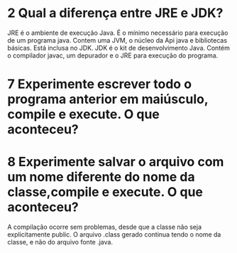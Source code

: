 # 2 Qual a diferença entre JRE e JDK?
JRE é o ambiente de execução Java. É o mínimo necessário para execução de um programa java. Contem uma JVM, o núcleo da Api java e bibliotecas básicas. Está inclusa no JDK.
JDK é o kit de desenvolvimento Java. Contém o compilador javac, um depurador e o JRE para execução do programa.

# 7 Experimente escrever todo o programa anterior em maiúsculo, compile e execute. O que aconteceu?


# 8 Experimente salvar o arquivo com um nome diferente do nome da classe,compile e execute. O que aconteceu?
A compilação ocorre sem problemas, desde que a classe não seja explicitamente public. O arquivo .class gerado continua tendo o nome da classe, e não do arquivo fonte .java.
